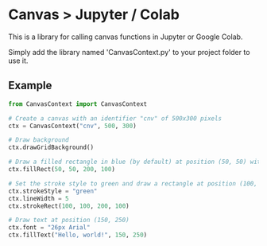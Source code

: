 # Canvas > Jupyter / Colab

This is a library for calling canvas functions in Jupyter or Google Colab.

Simply add the library named 'CanvasContext.py' to your project folder to use it.

## Example

```python
from CanvasContext import CanvasContext

# Create a canvas with an identifier "cnv" of 500x300 pixels
ctx = CanvasContext("cnv", 500, 300)

# Draw background
ctx.drawGridBackground()

# Draw a filled rectangle in blue (by default) at position (50, 50) with dimensions 200x100
ctx.fillRect(50, 50, 200, 100)

# Set the stroke style to green and draw a rectangle at position (100, 100) with dimensions 200x100
ctx.strokeStyle = "green"
ctx.lineWidth = 5
ctx.strokeRect(100, 100, 200, 100)

# Draw text at position (150, 250)
ctx.font = "26px Arial"
ctx.fillText("Hello, world!", 150, 250)

```